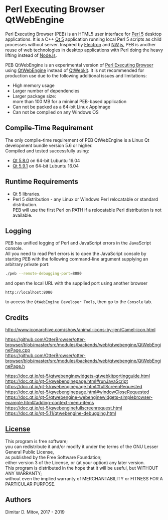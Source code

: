 # Perl Executing Browser QtWebEngine

Perl Executing Browser (PEB) is an HTML5 user interface for [Perl 5](https://www.perl.org/) desktop applications. It is a C++ [Qt 5](https://www.qt.io/) application running local Perl 5 scripts as child processes without server. Inspired by [Electron](http://electron.atom.io/) and [NW.js](http://nwjs.io/), PEB is another reuse of web technologies in desktop applications with Perl doing the heavy lifting instead of [Node.js](https://nodejs.org/en/).

PEB QtWebEngine is an experimental version of [Perl Executing Browser](https://github.com/ddmitov/perl-executing-browser) using [QtWebEngine](https://wiki.qt.io/QtWebEngine) instead of [QtWebkit](https://doc.qt.io/archives/qt-5.5/qtwebkit-index.html). It is not recommended for production use due to the following additional issues and limitations:

* High memory usage
* Larger number of dependencies
* Larger package size:  
  more than 100 MB for a minimal PEB-based application  
* Can not be packed as a 64-bit Linux AppImage  
* Can not be compiled on any Windows OS

## Compile-Time Requirement

The only compile-time requirement of PEB QtWebEngine is a Linux Qt development bundle version 5.6 or higher.  
Compiled and tested successfully using:

* [Qt 5.8.0](http://download.qt.io/archive/qt/5.8/5.8.0/) on 64-bit Lubuntu 16.04
* [Qt 5.9.1](http://download.qt.io/archive/qt/5.9/5.9.1/) on 64-bit Lubuntu 16.04

## Runtime Requirements

* Qt 5 libraries.  
* Perl 5 distribution - any Linux or Windows Perl relocatable or standard distribution.  
  PEB will use the first Perl on PATH if a relocatable Perl distribution is not available.

## Logging

PEB has unified logging of Perl and JavaScript errors in the JavaScript console.  
All you need to read Perl errors is to open the JavaScript console by  
starting PEB with the following command-line argument supplying an arbitrary private port:

```bash
./peb --remote-debugging-port=8080
```

and open the local URL with the supplied port using another browser  

``http://localhost:8080``

to access the ``QtWebEngine Developer Tools``, then go to the ``Console`` tab.

## Credits

http://www.iconarchive.com/show/animal-icons-by-jen/Camel-icon.html  

https://github.com/OtterBrowser/otter-browser/blob/master/src/modules/backends/web/qtwebengine/QtWebEnginePage.cpp  
https://github.com/OtterBrowser/otter-browser/blob/master/src/modules/backends/web/qtwebengine/QtWebEnginePage.h  

https://doc.qt.io/qt-5/qtwebenginewidgets-qtwebkitportingguide.html  
https://doc.qt.io/qt-5/qwebenginepage.html#runJavaScript  
https://doc.qt.io/qt-5/qwebenginepage.html#fullScreenRequested  
https://doc.qt.io/qt-5/qwebenginepage.html#windowCloseRequested  
https://doc.qt.io/qt-5/qtwebengine-webenginewidgets-simplebrowser-example.html#adding-context-menu-items  
https://doc.qt.io/qt-5/qwebenginefullscreenrequest.html  
https://doc.qt.io/qt-5.11/qtwebengine-debugging.html  

## [License](./LICENSE.md)

This program is free software;  
you can redistribute it and/or modify it under the terms of the GNU Lesser General Public License,  
as published by the Free Software Foundation;  
either version 3 of the License, or (at your option) any later version.  
This program is distributed in the hope that it will be useful, but WITHOUT ANY WARRANTY;  
without even the implied warranty of MERCHANTABILITY or FITNESS FOR A PARTICULAR PURPOSE.

## Authors

Dimitar D. Mitov, 2017 - 2019  
